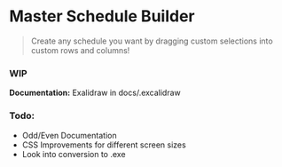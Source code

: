 # Master Schedule Builder
> Create any schedule you want by dragging custom selections into custom rows and columns!
### WIP
**Documentation:** Exalidraw in docs/.excalidraw
### Todo:
- Odd/Even Documentation
- CSS Improvements for different screen sizes
- Look into conversion to .exe